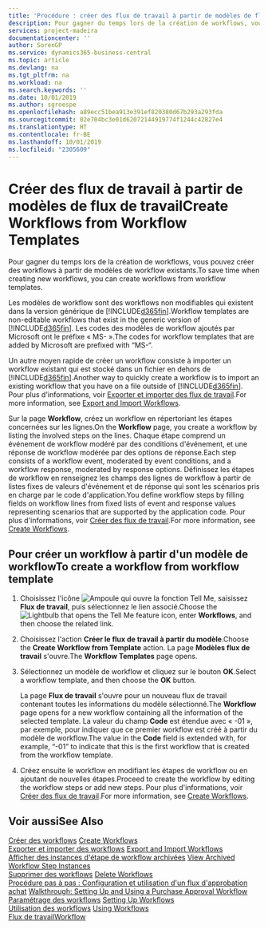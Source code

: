 ```yaml
---
title: 'Procédure : créer des flux de travail à partir de modèles de flux de travail | Microsoft Docs'
description: Pour gagner du temps lors de la création de workflows, vous pouvez créer des workflows à partir de modèles de workflow existants.
services: project-madeira
documentationcenter: ''
author: SorenGP
ms.service: dynamics365-business-central
ms.topic: article
ms.devlang: na
ms.tgt_pltfrm: na
ms.workload: na
ms.search.keywords: ''
ms.date: 10/01/2019
ms.author: sgroespe
ms.openlocfilehash: a89ecc51bea913e391ef820380d67b293a293fda
ms.sourcegitcommit: 02e704bc3e01d62072144919774f1244c42827e4
ms.translationtype: HT
ms.contentlocale: fr-BE
ms.lasthandoff: 10/01/2019
ms.locfileid: "2305609"
---
```

# <a name="create-workflows-from-workflow-templates"></a><span data-ttu-id="4bb06-103">Créer des flux de travail à partir de modèles de flux de travail</span><span class="sxs-lookup"><span data-stu-id="4bb06-103">Create Workflows from Workflow Templates</span></span>
<span data-ttu-id="4bb06-104">Pour gagner du temps lors de la création de workflows, vous pouvez créer des workflows à partir de modèles de workflow existants.</span><span class="sxs-lookup"><span data-stu-id="4bb06-104">To save time when creating new workflows, you can create workflows from workflow templates.</span></span>  

 <span data-ttu-id="4bb06-105">Les modèles de workflow sont des workflows non modifiables qui existent dans la version générique de [!INCLUDE[d365fin](includes/d365fin_md.md)].</span><span class="sxs-lookup"><span data-stu-id="4bb06-105">Workflow templates are non-editable workflows that exist in the generic version of [!INCLUDE[d365fin](includes/d365fin_md.md)].</span></span> <span data-ttu-id="4bb06-106">Les codes des modèles de workflow ajoutés par Microsoft ont le préfixe « MS- ».</span><span class="sxs-lookup"><span data-stu-id="4bb06-106">The codes for workflow templates that are added by Microsoft are prefixed with “MS-“.</span></span>  

 <span data-ttu-id="4bb06-107">Un autre moyen rapide de créer un workflow consiste à importer un workflow existant qui est stocké dans un fichier en dehors de [!INCLUDE[d365fin](includes/d365fin_md.md)].</span><span class="sxs-lookup"><span data-stu-id="4bb06-107">Another way to quickly create a workflow is to import an existing workflow that you have on a file outside of [!INCLUDE[d365fin](includes/d365fin_md.md)].</span></span> <span data-ttu-id="4bb06-108">Pour plus d'informations, voir [Exporter et importer des flux de travail](across-how-to-export-and-import-workflows.md).</span><span class="sxs-lookup"><span data-stu-id="4bb06-108">For more information, see [Export and Import Workflows](across-how-to-export-and-import-workflows.md).</span></span>  

<span data-ttu-id="4bb06-109">Sur la page **Workflow**, créez un workflow en répertoriant les étapes concernées sur les lignes.</span><span class="sxs-lookup"><span data-stu-id="4bb06-109">On the **Workflow** page, you create a workflow by listing the involved steps on the lines.</span></span> <span data-ttu-id="4bb06-110">Chaque étape comprend un événement de workflow modéré par des conditions d'événement, et une réponse de workflow modérée par des options de réponse.</span><span class="sxs-lookup"><span data-stu-id="4bb06-110">Each step consists of a workflow event, moderated by event conditions, and a workflow response, moderated by response options.</span></span> <span data-ttu-id="4bb06-111">Définissez les étapes de workflow en renseignez les champs des lignes de workflow à partir de listes fixes de valeurs d'événement et de réponse qui sont les scénarios pris en charge par le code d'application.</span><span class="sxs-lookup"><span data-stu-id="4bb06-111">You define workflow steps by filling fields on workflow lines from fixed lists of event and response values representing scenarios that are supported by the application code.</span></span> <span data-ttu-id="4bb06-112">Pour plus d'informations, voir [Créer des flux de travail](across-how-to-create-workflows.md).</span><span class="sxs-lookup"><span data-stu-id="4bb06-112">For more information, see [Create Workflows](across-how-to-create-workflows.md).</span></span>  

## <a name="to-create-a-workflow-from-workflow-template"></a><span data-ttu-id="4bb06-113">Pour créer un workflow à partir d'un modèle de workflow</span><span class="sxs-lookup"><span data-stu-id="4bb06-113">To create a workflow from workflow template</span></span>  
1.  <span data-ttu-id="4bb06-114">Choisissez l'icône ![Ampoule qui ouvre la fonction Tell Me](media/ui-search/search_small.png "Dites-moi ce que vous voulez faire"), saisissez **Flux de travail**, puis sélectionnez le lien associé.</span><span class="sxs-lookup"><span data-stu-id="4bb06-114">Choose the ![Lightbulb that opens the Tell Me feature](media/ui-search/search_small.png "Tell me what you want to do") icon, enter **Workflows**, and then choose the related link.</span></span>  
2.  <span data-ttu-id="4bb06-115">Choisissez l'action **Créer le flux de travail à partir du modèle**.</span><span class="sxs-lookup"><span data-stu-id="4bb06-115">Choose the **Create Workflow from Template** action.</span></span> <span data-ttu-id="4bb06-116">La page **Modèles flux de travail** s'ouvre.</span><span class="sxs-lookup"><span data-stu-id="4bb06-116">The **Workflow Templates** page opens.</span></span>  
3.  <span data-ttu-id="4bb06-117">Sélectionnez un modèle de workflow et cliquez sur le bouton **OK**.</span><span class="sxs-lookup"><span data-stu-id="4bb06-117">Select a workflow template, and then choose the **OK** button.</span></span>  

     <span data-ttu-id="4bb06-118">La page **Flux de travail** s'ouvre pour un nouveau flux de travail contenant toutes les informations du modèle sélectionné.</span><span class="sxs-lookup"><span data-stu-id="4bb06-118">The **Workflow** page opens for a new workflow containing all the information of the selected template.</span></span> <span data-ttu-id="4bb06-119">La valeur du champ **Code** est étendue avec « -01 », par exemple, pour indiquer que ce premier workflow est créé à partir du modèle de workflow.</span><span class="sxs-lookup"><span data-stu-id="4bb06-119">The value in the **Code** field is extended with, for example, “-01” to indicate that this is the first workflow that is created from the workflow template.</span></span>  
4.  <span data-ttu-id="4bb06-120">Créez ensuite le workflow en modifiant les étapes de workflow ou en ajoutant de nouvelles étapes.</span><span class="sxs-lookup"><span data-stu-id="4bb06-120">Proceed to create the workflow by editing the workflow steps or add new steps.</span></span> <span data-ttu-id="4bb06-121">Pour plus d'informations, voir [Créer des flux de travail](across-how-to-create-workflows.md).</span><span class="sxs-lookup"><span data-stu-id="4bb06-121">For more information, see [Create Workflows](across-how-to-create-workflows.md).</span></span>  

## <a name="see-also"></a><span data-ttu-id="4bb06-122">Voir aussi</span><span class="sxs-lookup"><span data-stu-id="4bb06-122">See Also</span></span>  
 <span data-ttu-id="4bb06-123">[Créer des workflows](across-how-to-create-workflows.md) </span><span class="sxs-lookup"><span data-stu-id="4bb06-123">[Create Workflows](across-how-to-create-workflows.md) </span></span>  
 <span data-ttu-id="4bb06-124">[Exporter et importer des workflows](across-how-to-export-and-import-workflows.md) </span><span class="sxs-lookup"><span data-stu-id="4bb06-124">[Export and Import Workflows](across-how-to-export-and-import-workflows.md) </span></span>  
 <span data-ttu-id="4bb06-125">[Afficher des instances d'étape de workflow archivées](across-how-to-view-archived-workflow-step-instances.md) </span><span class="sxs-lookup"><span data-stu-id="4bb06-125">[View Archived Workflow Step Instances](across-how-to-view-archived-workflow-step-instances.md) </span></span>  
 <span data-ttu-id="4bb06-126">[Supprimer des workflows](across-how-to-delete-workflows.md) </span><span class="sxs-lookup"><span data-stu-id="4bb06-126">[Delete Workflows](across-how-to-delete-workflows.md) </span></span>  
 <span data-ttu-id="4bb06-127">[Procédure pas à pas : Configuration et utilisation d'un flux d'approbation achat](walkthrough-setting-up-and-using-a-purchase-approval-workflow.md) </span><span class="sxs-lookup"><span data-stu-id="4bb06-127">[Walkthrough: Setting Up and Using a Purchase Approval Workflow](walkthrough-setting-up-and-using-a-purchase-approval-workflow.md) </span></span>  
 <span data-ttu-id="4bb06-128">[Paramétrage des workflows](across-set-up-workflows.md) </span><span class="sxs-lookup"><span data-stu-id="4bb06-128">[Setting Up Workflows](across-set-up-workflows.md) </span></span>  
 <span data-ttu-id="4bb06-129">[Utilisation des workflows](across-use-workflows.md) </span><span class="sxs-lookup"><span data-stu-id="4bb06-129">[Using Workflows](across-use-workflows.md) </span></span>  
 [<span data-ttu-id="4bb06-130">Flux de travail</span><span class="sxs-lookup"><span data-stu-id="4bb06-130">Workflow</span></span>](across-workflow.md)   
